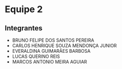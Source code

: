 # Equipe 2

## Integrantes 

* BRUNO FELIPE DOS SANTOS PEREIRA
* CARLOS HENRIQUE SOUZA MENDONÇA JUNIOR
* EVERALDINA GUIMARÃES BARBOSA
* LUCAS QUERINO REIS
* MARCOS ANTONIO MEIRA AGUIAR 